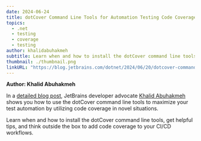 ```yaml
---
date: 2024-06-24
title: dotCover Command Line Tools for Automation Testing Code Coverage
topics:
  - .net
  - testing
  - coverage
  - testing
author: khalidabuhakmeh
subtitle: Learn when and how to install the dotCover command line tools, and add code coverage to your CI/CD workflows.
thumbnail: ./thumbnail.png
linkURL: "https://blog.jetbrains.com/dotnet/2024/06/20/dotcover-command-line-tools-for-automation-testing-code-coverage/"
---
```


**Author: Khalid Abuhakmeh**

In a [detailed blog post](https://blog.jetbrains.com/dotnet/2024/06/20/dotcover-command-line-tools-for-automation-testing-code-coverage/), JetBrains developer advocate [Khalid Abuhakmeh](/authors/khalidabuhakmeh/) shows you how to use the dotCover command line tools to maximize your test automation by utilizing code coverage in novel situations.

Learn when and how to install the dotCover command line tools, get helpful tips, and think outside the box to add code coverage to your CI/CD workflows.
